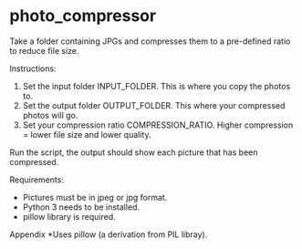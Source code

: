 # photo_compressor
Take a folder containing JPGs and compresses them to a pre-defined ratio to reduce file size.

Instructions:

1. Set the input folder INPUT_FOLDER. This is where you copy the photos to.
2. Set the output folder OUTPUT_FOLDER. This where your compressed photos will go.
3. Set your compression ratio COMPRESSION_RATIO. Higher compression = lower file size and lower quality.

Run the script, the output should show each picture that has been compressed.

Requirements:
* Pictures must be in jpeg or jpg format.
* Python 3 needs to be installed.
* pillow library is required.

Appendix
*Uses pillow (a derivation from PIL libray).